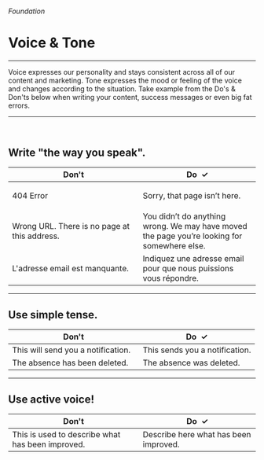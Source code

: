 <h6 class="is-uppercase has-text-grey">Foundation</h6><h1 class="title is-1 is-family-secondary">Voice & Tone</h1>
<hr class="is-visible is-size-3">
<p class="subtitle is-5 is-family-secondary">
    <span class="has-text-weight-semibold">Voice</span> expresses our personality and stays consistent across all of our content and marketing. <span class="has-text-weight-semibold">Tone</span> expresses the mood or feeling of the voice and changes according to the situation.
    Take example from the Do's & Don'ts below when writing your content, success messages or even big fat errors.
</p>
<hr class="is-visible is-size-3"><br>

<h2 class="title is-3 is-family-sans-serif">Write "the way you speak".</h2>
<div class="box has-background-white-bis">
    <table class="table is-fullwidth">
        <thead>
            <tr>
                <th style="width: 250px;"><span class="has-text-danger">Don't</th>
                <th><span class="has-text-turquoise-dark">Do &nbsp;✓</span></th>
            </tr>
        </thead>
        <tbody>
            <tr>
                <td class="subtitle is-5 has-text-grey-dark">404 Error</td>
                <td class="subtitle is-5"><p>Sorry, that page isn’t here.</p></td>
            </tr>
            <tr>
                <td class="subtitle is-5 has-text-grey-dark">Wrong URL. There is no page at this address.</td>
                <td class="subtitle is-5">You didn’t do anything wrong. We may have moved the page you’re looking for somewhere else.</td>
            </tr>
            <tr>
                <td class="subtitle is-5 has-text-grey-dark">L'adresse email est manquante.</td>
                <td class="subtitle is-5">Indiquez une adresse email pour que nous puissions vous répondre.</td>
            </tr>
        </tbody>
    </table>
    </div>
</div>

<hr class="is-size-1 is-visible">

<h2 class="title is-3 is-family-sans-serif">Use simple tense.</h2>
<div class="box has-background-white-bis">
    <table class="table is-fullwidth">
        <thead>
            <tr>
                <th style="width: 250px;"><span class="has-text-danger">Don't</th>
                <th><span class="has-text-turquoise-dark">Do &nbsp;✓</span></th>
            </tr>
        </thead>
    <tbody>
        <tr>
            <td class="subtitle is-5 has-text-grey-dark">This will send you a notification.</td>
            <td class="subtitle is-5">This sends you a notification.</td>
        </tr>
        <tr>
            <td class="subtitle is-5 has-text-grey-dark">The absence has been deleted.</td>
            <td class="subtitle is-5">The absence was deleted.</td>
        </tr>
    </tbody>
    </table>
</div>

<hr class="is-size-1 is-visible">

<h2 class="title is-3 is-family-sans-serif">Use active voice!</h2>
<div class="box has-background-white-bis">
    <table class="table is-fullwidth">
        <thead>
            <tr>
                <th style="width: 250px;"><span class="has-text-danger">Don't</th>
                <th><span class="has-text-turquoise-dark">Do &nbsp;✓</span></th>
            </tr>
        </thead>
        <tbody>
            <tr>
            <td class="subtitle is-5 has-text-grey-dark">This is used to describe what has been improved.</td>
            <td class="subtitle is-5">Describe here what has been improved.</td>
            </tr>
        </tbody>
    </table>
</div>